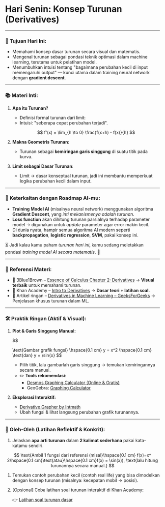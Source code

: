 # **Hari Senin: Konsep Turunan (Derivatives)**

---

### 🎯 **Tujuan Hari Ini:**

- Memahami konsep dasar turunan secara visual dan matematis.
- Mengenal turunan sebagai pondasi teknik optimasi dalam machine learning, terutama untuk pelatihan model.
- Menumbuhkan intuisi tentang "bagaimana perubahan kecil di input memengaruhi output" — kunci utama dalam training neural network dengan **gradient descent**.

---

### 📚 **Materi Inti:**

1. **Apa itu Turunan?**
    - Definisi formal turunan dari limit:
    - Intuisi: "seberapa cepat perubahan terjadi".
    
    $$
    f'(x) = \lim_{h \to 0} \frac{f(x+h) - f(x)}{h}
    $$
    
2. **Makna Geometris Turunan:**
    - Turunan sebagai **kemiringan garis singgung** di suatu titik pada kurva.
3. **Limit sebagai Dasar Turunan:**
    - Limit → dasar konseptual turunan, jadi ini membantu memperkuat logika perubahan kecil dalam input.

---

### 🔁 **Keterkaitan dengan Roadmap AI-mu:**

- **Training Model AI** (misalnya neural network) menggunakan algoritma **Gradient Descent**, yang *inti mekanismenya adalah turunan*.
- **Loss function** akan dihitung turunan parsialnya terhadap parameter model → digunakan untuk *update* parameter agar error makin kecil.
- Di dunia nyata, hampir semua algoritma AI modern seperti **backpropagation**, **logistic regression**, **SVM**, pakai konsep ini.

⏳ Jadi kalau kamu paham *turunan hari ini*, kamu sedang meletakkan pondasi *training model AI secara matematis*. 🔧

---

### 🔗 **Referensi Materi:**

- 🎥 3Blue1Brown – [Essence of Calculus Chapter 2: Derivatives](https://youtu.be/I9GqZDT1iF8) → **Visual terbaik** untuk memahami turunan.
- 📘 Khan Academy – [Intro to Derivatives](https://www.khanacademy.org/math/calculus-1/cs1-derivatives-defn) → **Dasar teori + latihan soal.**
- 📄 Artikel ringan – [Derivatives in Machine Learning – GeeksForGeeks](https://www.geeksforgeeks.org/derivatives-in-machine-learning/) → Penjelasan khusus turunan dalam ML.

---

### 🛠️ **Praktik Ringan (Aktif & Visual):**

1. **Plot & Garis Singgung Manual:**
    
    $$
    
    \text{Gambar grafik fungsi} \hspace{0.1 cm} y = x^2 \hspace{0.1 cm} \text{dan} y = \sin{x}
    $$
    
    - Pilih titik, lalu gambarlah garis singgung → temukan kemiringannya secara manual.
    - ✏️ **Tools rekomendasi**:
        - [Desmos Graphing Calculator (Online & Gratis)](https://www.desmos.com/calculator)
        - GeoGebra: [Graphing Calculator](https://www.geogebra.org/graphing)
2. **Eksplorasi Interaktif:**
    - [Derivative Grapher by Intmath](https://www.intmath.com/functions-and-graphs/interactive-derivative.php)
    - Ubah fungsi & lihat langsung perubahan grafik turunannya.

---

### 🎁 **Oleh-Oleh (Latihan Reflektif & Konkrit):**

1. Jelaskan **apa arti turunan** dalam **2 kalimat sederhana** pakai kata-katamu sendiri.

$$
\text{Ambil 1 fungsi dari referensi (misal}\hspace{0.1 cm} f(x)=x^ 2\hspace{0.1 cm}\text{atau}\hspace{0.1 cm}f(x) = \sin⁡(x)), \text{lalu hitung turunannya secara manual.}
$$

1. Temukan contoh perubahan kecil (contoh real life) yang bisa dimodelkan dengan konsep turunan (misalnya: kecepatan mobil → posisi).
2. [Opsional] Coba latihan soal turunan interaktif di Khan Academy:
    
    👉 [Latihan soal turunan dasar](https://www.khanacademy.org/math/calculus-1/cs1-derivatives-defn)
